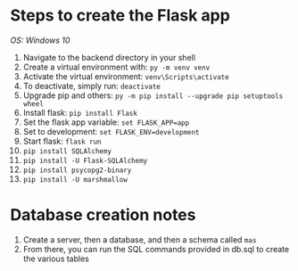 # Steps to create the Flask app
*OS: Windows 10*
1. Navigate to the backend directory in your shell
2. Create a virtual environment with: `py -m venv venv`
3. Activate the virtual environment: `venv\Scripts\activate`
4. To deactivate, simply run: `deactivate`
4. Upgrade pip and others: `py -m pip install --upgrade pip setuptools wheel`
5. Install flask: `pip install Flask`
6. Set the flask app variable: `set FLASK_APP=app`
6. Set to development: `set FLASK_ENV=development`
7. Start flask: `flask run`
8. `pip install SQLAlchemy`
8. `pip install -U Flask-SQLAlchemy`
9. `pip install psycopg2-binary`
10. `pip install -U marshmallow`

# Database creation notes
1. Create a server, then a database, and then a schema called `mas`
2. From there, you can run the SQL commands provided in db.sql to create the various tables